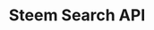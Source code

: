 ---
layout: post
title: "Steem Search API"
description: "A Steem Search/Indexing API mainly built for DTube. It uses a SQLite Database with better_sqlite3 in NodeJS which indexes posts and checks whether their videos are alive and depending on the result it adds those to the DB. The search happens through a search and returns the results in it's provided API."
thumb_image: "documentation/sample-image.jpg"
project: true
comments: true
tags: [steem, nodejs, api, dtube]
github_url: "steemsearchapi"
---